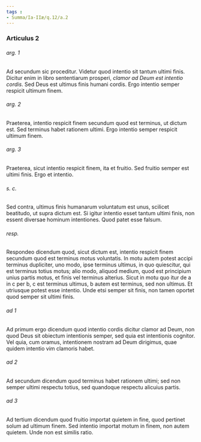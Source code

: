 ```yaml
---
tags : 
- Summa/Ia-IIæ/q.12/a.2
---
```


### Articulus 2

###### arg. 1
Ad secundum sic proceditur. Videtur quod intentio sit tantum ultimi finis. Dicitur enim in libro sententiarum prosperi, *clamor ad Deum est intentio cordis*. Sed Deus est ultimus finis humani cordis. Ergo intentio semper respicit ultimum finem.

###### arg. 2
Praeterea, intentio respicit finem secundum quod est terminus, ut dictum est. Sed terminus habet rationem ultimi. Ergo intentio semper respicit ultimum finem.

###### arg. 3
Praeterea, sicut intentio respicit finem, ita et fruitio. Sed fruitio semper est ultimi finis. Ergo et intentio.

###### s. c.
Sed contra, ultimus finis humanarum voluntatum est unus, scilicet beatitudo, ut supra dictum est. Si igitur intentio esset tantum ultimi finis, non essent diversae hominum intentiones. Quod patet esse falsum.

###### resp.
Respondeo dicendum quod, sicut dictum est, intentio respicit finem secundum quod est terminus motus voluntatis. In motu autem potest accipi terminus dupliciter, uno modo, ipse terminus ultimus, in quo quiescitur, qui est terminus totius motus; alio modo, aliquod medium, quod est principium unius partis motus, et finis vel terminus alterius. Sicut in motu quo itur de a in c per b, c est terminus ultimus, b autem est terminus, sed non ultimus. Et utriusque potest esse intentio. Unde etsi semper sit finis, non tamen oportet quod semper sit ultimi finis.

###### ad 1
Ad primum ergo dicendum quod intentio cordis dicitur clamor ad Deum, non quod Deus sit obiectum intentionis semper, sed quia est intentionis cognitor. Vel quia, cum oramus, intentionem nostram ad Deum dirigimus, quae quidem intentio vim clamoris habet.

###### ad 2
Ad secundum dicendum quod terminus habet rationem ultimi; sed non semper ultimi respectu totius, sed quandoque respectu alicuius partis.

###### ad 3
Ad tertium dicendum quod fruitio importat quietem in fine, quod pertinet solum ad ultimum finem. Sed intentio importat motum in finem, non autem quietem. Unde non est similis ratio.

